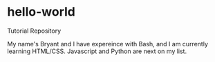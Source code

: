 # hello-world
Tutorial Repository

My name's Bryant and I have expereince with Bash, and I am currently learning HTML/CSS. Javascript and Python are next on my list.
